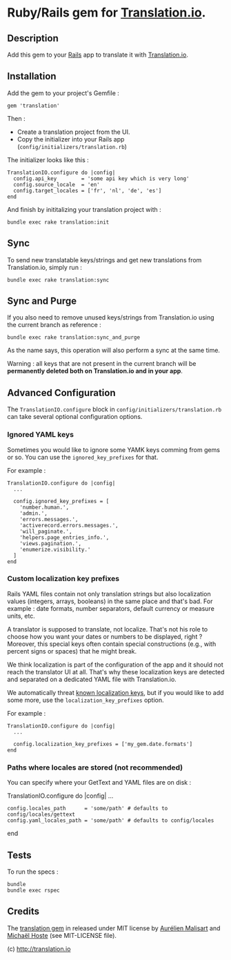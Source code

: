 # Ruby/Rails gem for [Translation.io](http://translation.io).

## Description

Add this gem to your [Rails](http://rubyonrails.org) app to translate it with [Translation.io](http://translation.io).

## Installation

Add the gem to your project's Gemfile :

    gem 'translation'

Then :

* Create a translation project from the UI.
* Copy the initializer into your Rails app (`config/initializers/translation.rb`)

The initializer looks like this :

    TranslationIO.configure do |config|
      config.api_key        = 'some api key which is very long'
      config.source_locale  = 'en'
      config.target_locales = ['fr', 'nl', 'de', 'es']
    end

And finish by inititalizing your translation project with :

    bundle exec rake translation:init

## Sync

To send new translatable keys/strings and get new translations from Translation.io, simply run :

    bundle exec rake translation:sync

## Sync and Purge

If you also need to remove unused keys/strings from Translation.io using the current branch as reference :

    bundle exec rake translation:sync_and_purge

As the name says, this operation will also perform a sync at the same time.

Warning : all keys that are not present in the current branch will be **permanently deleted both on Translation.io and in your app**.

## Advanced Configuration

The `TranslationIO.configure` block in `config/initializers/translation.rb` can take several optional configuration options.



### Ignored YAML keys

Sometimes you would like to ignore some YAMK keys comming from gems or so.
You can use the `ignored_key_prefixes` for that.

For example :

    TranslationIO.configure do |config|
      ...

      config.ignored_key_prefixes = [
        'number.human.',
        'admin.',
        'errors.messages.',
        'activerecord.errors.messages.',
        'will_paginate.',
        'helpers.page_entries_info.',
        'views.pagination.',
        'enumerize.visibility.'
      ]
    end

### Custom localization key prefixes

Rails YAML files contain not only translation strings but also localization values (integers, arrays, booleans)
in the same place and that's bad. For example : date formats, number separators, default
currency or measure units, etc.

A translator is supposed to translate, not localize. That's not his role to choose how you want your dates or
numbers to be displayed, right ? Moreover, this special keys often contain special constructions (e.g.,
with percent signs or spaces) that he might break.

We think localization is part of the configuration of the app and it should not reach the translator UI at all.
That's why these localization keys are detected and separated on a dedicated YAML file with Translation.io.

We automatically threat [known localization keys](lib/translation_io/yaml_entry.rb), but if you would like
to add some more, use the `localization_key_prefixes` option.

For example :

    TranslationIO.configure do |config|
      ...

      config.localization_key_prefixes = ['my_gem.date.formats']
    end

### Paths where locales are stored (not recommended)

You can specify where your GetText and YAML files are on disk :

  TranslationIO.configure do |config|
    ...

    config.locales_path      = 'some/path' # defaults to config/locales/gettext
    config.yaml_locales_path = 'some/path' # defaults to config/locales
  end

## Tests

To run the specs :

    bundle
    bundle exec rspec

## Credits

The [translation gem](https://rubygems.org/gems/translation) in released under MIT license by [Aurélien Malisart](http://aurelien.malisart.be) and [Michaël Hoste](http://80limit.com) (see MIT-LICENSE
file).

(c) http://translation.io

